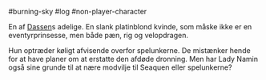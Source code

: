 #burning-sky #log #non-player-character

En af [Dassen](Dassen.md)s adelige. En slank platinblond kvinde, som måske ikke er en eventyrprinsesse, men både pæn, rig og velopdragen.
Hun optræder køligt afvisende overfor spelunkerne. De mistænker hende for at have planer om at erstatte den afdøde dronning. Men har Lady Namin også sine grunde til at nære modvilje til Seaquen eller spelunkerne?
